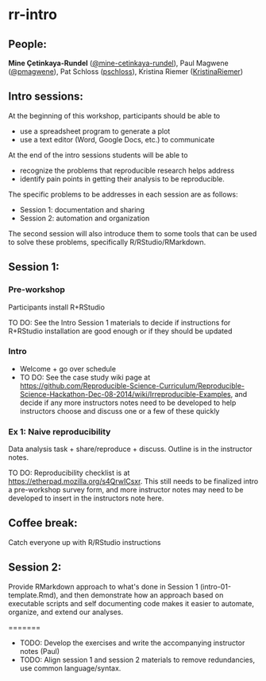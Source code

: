 rr-intro
========

## People:

**Mine Çetinkaya-Rundel** ([@mine-cetinkaya-rundel](https://github.com/mine-cetinkaya-rundel)), Paul Magwene ([@pmagwene](https://github.com/pmagwene)), Pat Schloss ([pschloss](https://github.com/pschloss)), Kristina Riemer ([KristinaRiemer](https://github.com/KristinaRiemer))

## Intro sessions:

At the beginning of this workshop, participants should be able to

- use a spreadsheet program to generate a plot
- use a text editor (Word, Google Docs, etc.) to communicate

At the end of the intro sessions students will be able to 

- recognize the problems that reproducible research helps address 
- identify pain points in getting their analysis to be reproducible.

The specific problems to be addresses in each session are as follows:

- Session 1: documentation and sharing
- Session 2: automation and organization

The second session will also introduce them to some tools that can be used to solve these 
problems, specifically R/RStudio/RMarkdown.

## Session 1:

### Pre-workshop

Participants install R+RStudio

TO DO: See the Intro Session 1 materials to decide if instructions for R+RStudio installation are good enough or if they should be updated

### Intro

- Welcome + go over schedule
- TO DO: See the case study wiki page at https://github.com/Reproducible-Science-Curriculum/Reproducible-Science-Hackathon-Dec-08-2014/wiki/Irreproducible-Examples, and decide if any more instructors notes need to be developed to help instructors choose and discuss one or a few of these quickly

### Ex 1: Naive reproducibility

Data analysis task + share/reproduce + discuss. Outline is in the instructor notes.

TO DO: Reproducibility checklist is at https://etherpad.mozilla.org/s4QrwICsxr. This still needs to be finalized intro a pre-workshop survey form, and more instructor notes may need to be developed to insert in the instructors note here.

## Coffee break:

Catch everyone up with R/RStudio instructions

## Session 2:

Provide RMarkdown approach to what's done in Session 1 (intro-01-template.Rmd), and then demonstrate how an approach based on executable scripts and self documenting code makes it easier to automate, organize, and extend our analyses.


=======
* TODO: Develop the exercises and write the accompanying instructor notes (Paul)
* TODO: Align session 1 and session 2 materials to remove redundancies, use common language/syntax.

